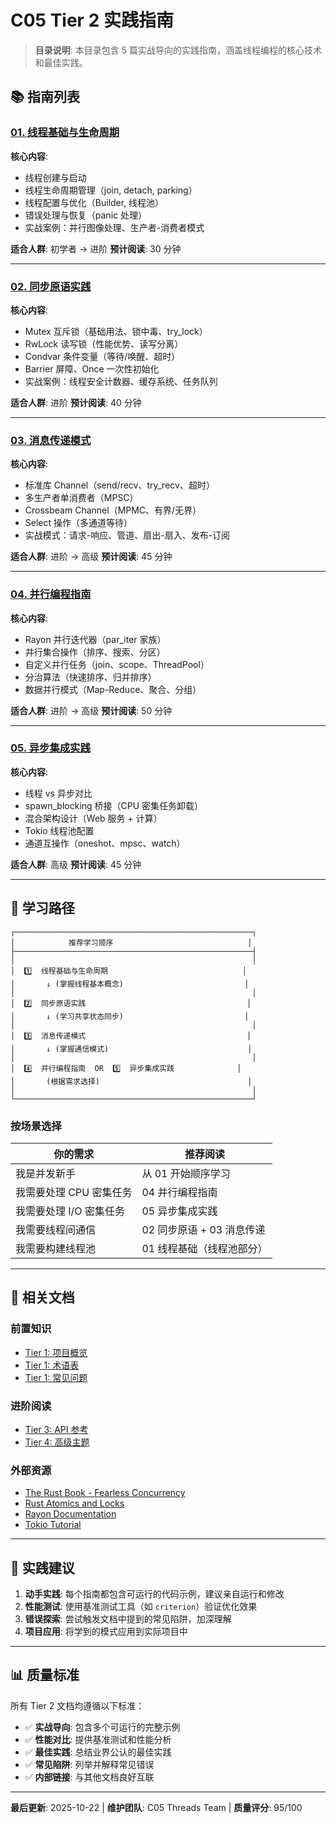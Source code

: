 # C05 Tier 2 实践指南

> **目录说明**: 本目录包含 5 篇实战导向的实践指南，涵盖线程编程的核心技术和最佳实践。

## 📚 指南列表

### [01. 线程基础与生命周期](./01_线程基础与生命周期.md)

**核心内容**:

- 线程创建与启动
- 线程生命周期管理（join, detach, parking）
- 线程配置与优化（Builder, 线程池）
- 错误处理与恢复（panic 处理）
- 实战案例：并行图像处理、生产者-消费者模式

**适合人群**: 初学者 → 进阶
**预计阅读**: 30 分钟

---

### [02. 同步原语实践](./02_同步原语实践.md)

**核心内容**:

- Mutex 互斥锁（基础用法、锁中毒、try_lock）
- RwLock 读写锁（性能优势、读写分离）
- Condvar 条件变量（等待/唤醒、超时）
- Barrier 屏障、Once 一次性初始化
- 实战案例：线程安全计数器、缓存系统、任务队列

**适合人群**: 进阶
**预计阅读**: 40 分钟

---

### [03. 消息传递模式](./03_消息传递模式.md)

**核心内容**:

- 标准库 Channel（send/recv、try_recv、超时）
- 多生产者单消费者（MPSC）
- Crossbeam Channel（MPMC、有界/无界）
- Select 操作（多通道等待）
- 实战模式：请求-响应、管道、扇出-扇入、发布-订阅

**适合人群**: 进阶 → 高级
**预计阅读**: 45 分钟

---

### [04. 并行编程指南](./04_并行编程指南.md)

**核心内容**:

- Rayon 并行迭代器（par_iter 家族）
- 并行集合操作（排序、搜索、分区）
- 自定义并行任务（join、scope、ThreadPool）
- 分治算法（快速排序、归并排序）
- 数据并行模式（Map-Reduce、聚合、分组）

**适合人群**: 进阶 → 高级
**预计阅读**: 50 分钟

---

### [05. 异步集成实践](./05_异步集成实践.md)

**核心内容**:

- 线程 vs 异步对比
- spawn_blocking 桥接（CPU 密集任务卸载）
- 混合架构设计（Web 服务 + 计算）
- Tokio 线程池配置
- 通道互操作（oneshot、mpsc、watch）

**适合人群**: 高级
**预计阅读**: 45 分钟

---

## 🎯 学习路径

```text
┌─────────────────────────────────────────────────────┐
│            推荐学习顺序                              │
├─────────────────────────────────────────────────────┤
│                                                     │
│  1️⃣  线程基础与生命周期                              │
│       ↓ (掌握线程基本概念)                           │
│                                                     │
│  2️⃣  同步原语实践                                    │
│       ↓ (学习共享状态同步)                           │
│                                                     │
│  3️⃣  消息传递模式                                    │
│       ↓ (掌握通信模式)                               │
│                                                     │
│  4️⃣  并行编程指南  OR  5️⃣  异步集成实践              │
│       (根据需求选择)                                 │
│                                                     │
└─────────────────────────────────────────────────────┘
```

### 按场景选择

| 你的需求 | 推荐阅读 |
|---------|---------|
| 我是并发新手 | 从 01 开始顺序学习 |
| 我需要处理 CPU 密集任务 | 04 并行编程指南 |
| 我需要处理 I/O 密集任务 | 05 异步集成实践 |
| 我需要线程间通信 | 02 同步原语 + 03 消息传递 |
| 我需要构建线程池 | 01 线程基础（线程池部分）|

---

## 📖 相关文档

### 前置知识

- [Tier 1: 项目概览](../tier_01_foundations/01_项目概览.md)
- [Tier 1: 术语表](../tier_01_foundations/03_术语表.md)
- [Tier 1: 常见问题](../tier_01_foundations/04_常见问题.md)

### 进阶阅读

- [Tier 3: API 参考](../tier_03_references/)
- [Tier 4: 高级主题](../tier_04_advanced/)

### 外部资源

- [The Rust Book - Fearless Concurrency](https://doc.rust-lang.org/book/ch16-00-concurrency.html)
- [Rust Atomics and Locks](https://marabos.nl/atomics/)
- [Rayon Documentation](https://docs.rs/rayon)
- [Tokio Tutorial](https://tokio.rs/tokio/tutorial)

---

## 🔧 实践建议

1. **动手实践**: 每个指南都包含可运行的代码示例，建议亲自运行和修改
2. **性能测试**: 使用基准测试工具（如 `criterion`）验证优化效果
3. **错误探索**: 尝试触发文档中提到的常见陷阱，加深理解
4. **项目应用**: 将学到的模式应用到实际项目中

---

## 📊 质量标准

所有 Tier 2 文档均遵循以下标准：

- ✅ **实战导向**: 包含多个可运行的完整示例
- ✅ **性能对比**: 提供基准测试和性能分析
- ✅ **最佳实践**: 总结业界公认的最佳实践
- ✅ **常见陷阱**: 列举并解释常见错误
- ✅ **内部链接**: 与其他文档良好互联

---

**最后更新**: 2025-10-22 | **维护团队**: C05 Threads Team | **质量评分**: 95/100
